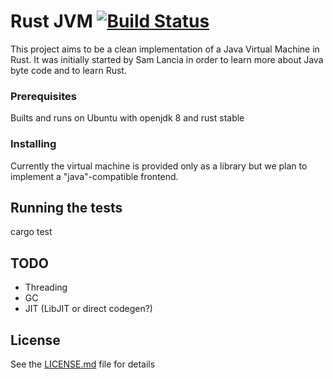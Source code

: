 # Rust JVM [![Build Status](https://travis-ci.org/nerd2/rjvm.svg?branch=master)](https://travis-ci.org/nerd2/rjvm)

This project aims to be a clean implementation of a Java Virtual Machine in Rust. It was initially started by Sam Lancia in order to learn more about Java byte code and to learn Rust.

### Prerequisites

Builts and runs on Ubuntu with openjdk 8 and rust stable

### Installing

Currently the virtual machine is provided only as a library but we plan to implement a "java"-compatible frontend.

## Running the tests

  cargo test

## TODO

- Threading
- GC
- JIT (LibJIT or direct codegen?)

## License

See the [LICENSE.md](LICENSE.md) file for details
